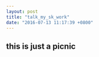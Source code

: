 ```yaml
---
layout: post
title: "talk_my_sk_work"
date: "2016-07-13 11:17:39 +0800"
---
```





## this is just a picnic
